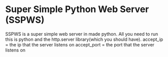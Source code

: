 # Super Simple Python Web Server (SSPWS)
SSPWS is a super simple web server in made python. All you need to run this is python and the http.server library(which you should have).
accept_ip = the ip that the server listens on
accept_port = the port that the server listens on